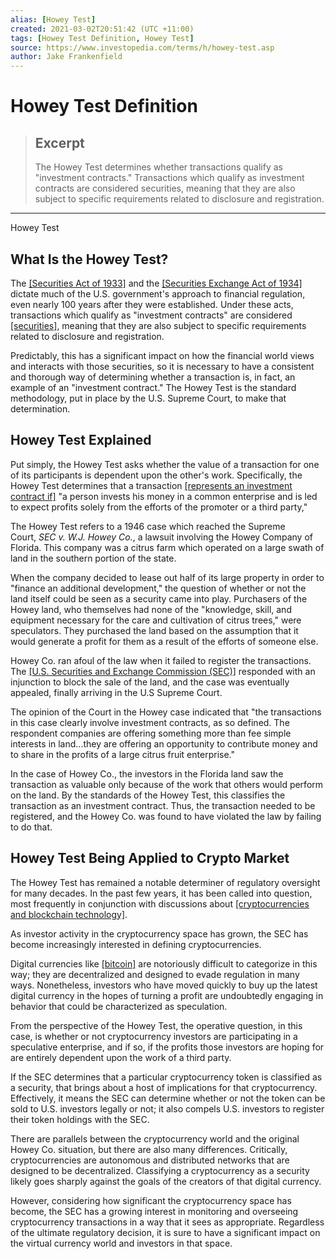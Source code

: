 ```yaml
---
alias: [Howey Test]
created: 2021-03-02T20:51:42 (UTC +11:00)
tags: [Howey Test Definition, Howey Test]
source: https://www.investopedia.com/terms/h/howey-test.asp
author: Jake Frankenfield
---
```


# Howey Test Definition

> ## Excerpt
> The Howey Test determines whether transactions qualify as "investment contracts." Transactions which qualify as investment contracts are considered securities, meaning that they are also subject to specific requirements related to disclosure and registration.

---

Howey Test
## What Is the Howey Test?

The [[Securities Act of 1933]](https://www.investopedia.com/terms/s/securitiesact1933.asp) and the [[Securities Exchange Act of 1934]](https://www.investopedia.com/terms/s/seact1934.asp) dictate much of the U.S. government's approach to financial regulation, even nearly 100 years after they were established. Under these acts, transactions which qualify as "investment contracts" are considered [[securities]](https://www.investopedia.com/terms/s/security.asp), meaning that they are also subject to specific requirements related to disclosure and registration.

Predictably, this has a significant impact on how the financial world views and interacts with those securities, so it is necessary to have a consistent and thorough way of determining whether a transaction is, in fact, an example of an "investment contract." The Howey Test is the standard methodology, put in place by the U.S. Supreme Court, to make that determination.

## Howey Test Explained

Put simply, the Howey Test asks whether the value of a transaction for one of its participants is dependent upon the other's work. Specifically, the Howey Test determines that a transaction [[represents an investment contract if]](https://medium.com/bittrust/passing-the-howey-test-how-to-regulate-blockchain-tokens-d218da93a8b6) "a person invests his money in a common enterprise and is led to expect profits solely from the efforts of the promoter or a third party," 

The Howey Test refers to a 1946 case which reached the Supreme Court, _SEC v. W.J. Howey Co._, a lawsuit involving the Howey Company of Florida. This company was a citrus farm which operated on a large swath of land in the southern portion of the state.

When the company decided to lease out half of its large property in order to "finance an additional development," the question of whether or not the land itself could be seen as a security came into play. Purchasers of the Howey land, who themselves had none of the "knowledge, skill, and equipment necessary for the care and cultivation of citrus trees," were speculators. They purchased the land based on the assumption that it would generate a profit for them as a result of the efforts of someone else.

Howey Co. ran afoul of the law when it failed to register the transactions. The [[U.S. Securities and Exchange Commission (SEC)]](https://www.investopedia.com/terms/s/sec.asp) responded with an injunction to block the sale of the land, and the case was eventually appealed, finally arriving in the U.S Supreme Court.

The opinion of the Court in the Howey case indicated that "the transactions in this case clearly involve investment contracts, as so defined. The respondent companies are offering something more than fee simple interests in land...they are offering an opportunity to contribute money and to share in the profits of a large citrus fruit enterprise."

In the case of Howey Co., the investors in the Florida land saw the transaction as valuable only because of the work that others would perform on the land. By the standards of the Howey Test, this classifies the transaction as an investment contract. Thus, the transaction needed to be registered, and the Howey Co. was found to have violated the law by failing to do that.

## Howey Test Being Applied to Crypto Market

The Howey Test has remained a notable determiner of regulatory oversight for many decades. In the past few years, it has been called into question, most frequently in conjunction with discussions about [[cryptocurrencies and blockchain technology]](https://www.investopedia.com/terms/c/cryptocurrency.asp).

As investor activity in the cryptocurrency space has grown, the SEC has become increasingly interested in defining cryptocurrencies.

Digital currencies like [[bitcoin]](https://www.investopedia.com/terms/b/bitcoin.asp) are notoriously difficult to categorize in this way; they are decentralized and designed to evade regulation in many ways. Nonetheless, investors who have moved quickly to buy up the latest digital currency in the hopes of turning a profit are undoubtedly engaging in behavior that could be characterized as speculation.

From the perspective of the Howey Test, the operative question, in this case, is whether or not cryptocurrency investors are participating in a speculative enterprise, and if so, if the profits those investors are hoping for are entirely dependent upon the work of a third party.

If the SEC determines that a particular cryptocurrency token is classified as a security, that brings about a host of implications for that cryptocurrency. Effectively, it means the SEC can determine whether or not the token can be sold to U.S. investors legally or not; it also compels U.S. investors to register their token holdings with the SEC.

There are parallels between the cryptocurrency world and the original Howey Co. situation, but there are also many differences. Critically, cryptocurrencies are autonomous and distributed networks that are designed to be decentralized. Classifying a cryptocurrency as a security likely goes sharply against the goals of the creators of that digital currency.

However, considering how significant the cryptocurrency space has become, the SEC has a growing interest in monitoring and overseeing cryptocurrency transactions in a way that it sees as appropriate. Regardless of the ultimate regulatory decision, it is sure to have a significant impact on the virtual currency world and investors in that space.
